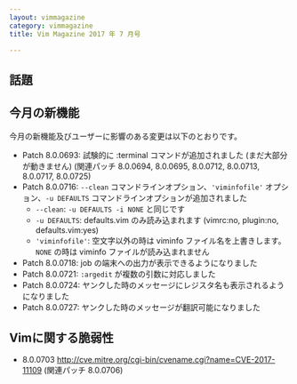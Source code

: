 ```yaml
---
layout: vimmagazine
category: vimmagazine
title: Vim Magazine 2017 年 7 月号

---
```


## 話題

## 今月の新機能

今月の新機能及びユーザーに影響のある変更は以下のとおりです。

* Patch 8.0.0693: 試験的に :terminal コマンドが追加されました (まだ大部分が動きません) (関連パッチ 8.0.0694, 8.0.0695, 8.0.0712, 8.0.0713, 8.0.0717, 8.0.0725)
* Patch 8.0.0716: `--clean` コマンドラインオプション、`'viminfofile'` オプション、`-u DEFAULTS` コマンドラインオプションが追加されました
  * `--clean`: `-u DEFAULTS -i NONE` と同じです
  * `-u DEFAULTS`: defaults.vim のみ読み込まれます (vimrc:no, plugin:no, defaults.vim:yes)
  * `'viminfofile'`: 空文字以外の時は viminfo ファイル名を上書きします。`NONE` の時は viminfo ファイルが読み込まれません
* Patch 8.0.0718: job の端末への出力が表示できるようになりました
* Patch 8.0.0721: `:argedit` が複数の引数に対応しました
* Patch 8.0.0724: ヤンクした時のメッセージにレジスタ名も表示されるようになりました
* Patch 8.0.0727: ヤンクした時のメッセージが翻訳可能になりました

## Vimに関する脆弱性

* 8.0.0703 <http://cve.mitre.org/cgi-bin/cvename.cgi?name=CVE-2017-11109> (関連パッチ 8.0.0706)
